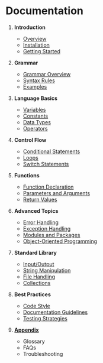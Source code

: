 # Documentation

1. **Introduction**
   - [Overview](overview.md)
   - [Installation](installation.md)
   - [Getting Started](getting_started.md)

2. **Grammar**
   - [Grammar Overview](grammar/overview.md)
   - [Syntax Rules](grammar/syntax_rules.md)
   - [Examples](grammar/examples.md)

3. **Language Basics**
   - [Variables](basics/variables.md)
   - [Constants](basics/constants.md)
   - [Data Types](basics/data_types.md)
   - [Operators](basics/operators.md)

4. **Control Flow**
   - [Conditional Statements](control_flow/conditional_statements.md)
   - [Loops](control_flow/loops.md)
   - [Switch Statements](control_flow/switch_statements.md)

5. **Functions**
   - [Function Declaration](functions/function_declaration.md)
   - [Parameters and Arguments](functions/parameters_and_arguments.md)
   - [Return Values](functions/return_values.md)

6. **Advanced Topics**
   - [Error Handling](advanced/error_handling.md)
   - [Exception Handling](advanced/exception_handling.md)
   - [Modules and Packages](advanced/modules_and_packages.md)
   - [Object-Oriented Programming](advanced/oop.md)

7. **Standard Library**
   - [Input/Output](standard_library/io.md)
   - [String Manipulation](standard_library/strings.md)
   - [File Handling](standard_library/files.md)
   - [Collections](standard_library/collections.md)

8. **Best Practices**
   - [Code Style](best_practices/code_style.md)
   - [Documentation Guidelines](best_practices/documentation_guidelines.md)
   - [Testing Strategies](best_practices/testing_strategies.md)

9. [**Appendix**](appendix.md)
   - Glossary
   - FAQs
   - Troubleshooting
